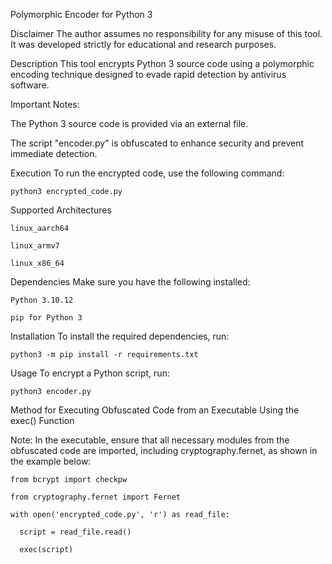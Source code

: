 Polymorphic Encoder for Python 3

Disclaimer
The author assumes no responsibility for any misuse of this tool. It was developed strictly for educational and research purposes.

Description
This tool encrypts Python 3 source code using a polymorphic encoding technique designed to evade rapid detection by antivirus software.

Important Notes:

The Python 3 source code is provided via an external file.

The script "encoder.py" is obfuscated to enhance security and prevent immediate detection.


Execution
To run the encrypted code, use the following command:

    python3 encrypted_code.py

Supported Architectures

    linux_aarch64

    linux_armv7

    linux_x86_64


Dependencies
Make sure you have the following installed:

    Python 3.10.12

    pip for Python 3


Installation
To install the required dependencies, run:

    python3 -m pip install -r requirements.txt

Usage
To encrypt a Python script, run:

    python3 encoder.py

Method for Executing Obfuscated Code from an Executable Using the exec() Function

Note: In the executable, ensure that all necessary modules from the obfuscated code are imported, including cryptography.fernet, as shown in the example below:

    from bcrypt import checkpw
    
    from cryptography.fernet import Fernet

    with open('encrypted_code.py', 'r') as read_file:
    
      script = read_file.read()
      
      exec(script)

